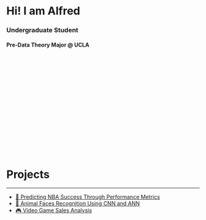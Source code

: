 <br>
<br>
<br>
<br>
<br>
<br>
<br>
<br>
<br>
<br>
<br>
<br>

<h1><b>Hi! I am Alfred</b></h1>
<h3>Undergraduate Student</h3>
<h4>Pre-Data Theory Major @ UCLA</h4>

<br>
<br>
<br>
<br>
<br>
<br>
<br>
<br>
<br>
<br>
<br>
<br>
<br>
<br>
<br>


<h1>Projects</h1>

***

* [🏀 Predicting NBA Success Through Performance Metrics](<projects/Predicting NBA Success/FinalReport.pdf>)
* [🐶 Animal Faces Recognition Using CNN and ANN](/projects/Animal%20Faces%20Recognition/Animal%20Faces%20Recognition%20Report)
* [🎮 Video Game Sales Analysis](https://github.com/alfredmastan/Video-Game-Sales-Analysis/blob/main/Video%20Game%20Sales%20EDA.ipynb)


